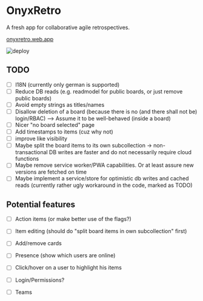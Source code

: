 # OnyxRetro

A fresh app for collaborative agile retrospectives.

[onyxretro.web.app](https://onyxretro.web.app)

![deploy](https://github.com/patricsteiner/retronyx/workflows/deploy/badge.svg)

## TODO

- [ ] I18N (currently only german is supported)
- [ ] Reduce DB reads (e.g. readmodel for public boards, or just remove public boards)
- [ ] Avoid empty strings as titles/names
- [ ] Disallow deletion of a board (because there is no (and there shall not be) login/RBAC) --> Assume it to be well-behaved (inside a board)
- [ ] Nicer "no board selected" page
- [ ] Add timestamps to items (cuz why not)
- [ ] improve like visibility
- [ ] Maybe split the board items to its own subcollection -> non-transactional DB writes are faster and do not necessarily require cloud functions
- [ ] Maybe remove service worker/PWA capabilities. Or at least assure new versions are fetched on time
- [ ] Maybe implement a service/store for optimistic db writes and cached reads (currently rather ugly workaround in the code, marked as TODO)

## Potential features
- [ ] Action items (or make better use of the flags?)
- [ ] Item editing (should do "split board items in own subcollection" first)
- [ ] Add/remove cards
- [ ] Presence (show which users are online)
- [ ] Click/hover on a user to highlight his items
- [ ] Login/Permissions?
- [ ] Teams


